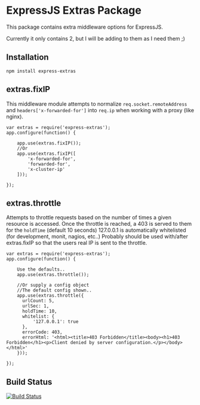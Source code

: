 ExpressJS Extras Package
========================

This package contains extra middleware options for ExpressJS.

Currently it only contains 2, but I will be adding to them as I need them ;)

Installation
------------

`npm install express-extras`

extras.fixIP
------------

This middleware module attempts to normalize `req.socket.remoteAddress` and `headers['x-forwarded-for']` into `req.ip`
when working with a proxy (like nginx).


    var extras = require('express-extras');
    app.configure(function() {

        app.use(extras.fixIP());
        //Or
        app.use(extras.fixIP([
            'x-forwarded-for',
            'forwarded-for',
            'x-cluster-ip'
        ]));

    });


extras.throttle
---------------

Attempts to throttle requests based on the number of times a given resource is accessed.
Once the throttle is reached, a 403 is served to them for the `holdTime` (default 10 seconds)
127.0.0.1 is automatically whitelisted (for development, monit, nagios, etc..)
Probably should be used with/after extras.fixIP so that the users real IP is sent to the throttle.


    var extras = require('express-extras');
    app.configure(function() {

        Use the defaults..
        app.use(extras.throttle());

        //Or supply a config object
        //The default config shown..
        app.use(extras.throttle({
          urlCount: 5,
          urlSec: 1,
          holdTime: 10,
          whitelist: {
              '127.0.0.1': true
          },
          errorCode: 403,
          errorHtml: '<html><title>403 Forbidden</title><body><h1>403 Forbidden</h1><p>Client denied by server configuration.</p></body></html>'
        }));

    });


Build Status
------------

[![Build Status](https://secure.travis-ci.org/davglass/express-extras.png?branch=master)](http://travis-ci.org/davglass/express-extras)


